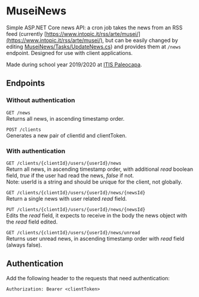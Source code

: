 # MuseiNews
Simple ASP.NET Core news API: a cron job takes the news from an RSS feed (currently [https://www.intopic.it/rss/arte/musei/](https://www.intopic.it/rss/arte/musei/), but can be easily changed by editing [MuseiNews/Tasks/UpdateNews.cs](MuseiNews/Tasks/UpdateNews.cs)) and provides them at `/news` endpoint. Designed for use with client applications.

Made during school year 2019/2020 at [ITIS Paleocapa](https://itispaleocapa.edu.it).

## Endpoints
### Without authentication
`GET /news`  
Returns all news, in ascending timestamp order.

`POST /clients`  
Generates a new pair of clientId and clientToken.

### With authentication
`GET /clients/{clientId}/users/{userId}/news`  
Return all news, in ascending timestamp order, with additional *read* boolean field, *true* if the user had read the news, *false* if not.  
Note: userId is a string and should be unique for the client, not globally.

`GET /clients/{clientId}/users/{userId}/news/{newsId}`  
Return a single news with user related *read* field.

`PUT /clients/{clientId}/users/{userId}/news/{newsId}`  
Edits the *read* field, it expects to receive in the body the news object with the *read* field edited.

`GET /clients/{clientId}/users/{userId}/news/unread`  
Returns user unread news, in ascending timestamp order with *read* field (always false).

## Authentication
Add the following header to the requests that need authentication:
```
Authorization: Bearer <clientToken>
```
